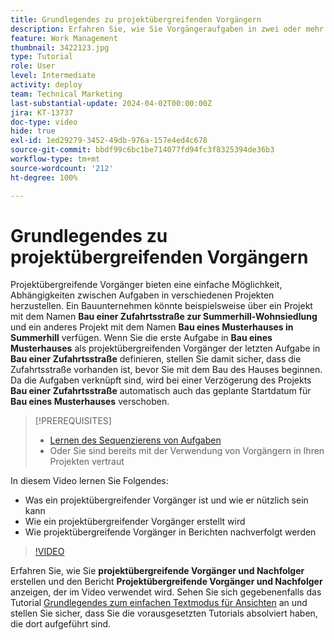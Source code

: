 ```yaml
---
title: Grundlegendes zu projektübergreifenden Vorgängern
description: Erfahren Sie, wie Sie Vorgängeraufgaben in zwei oder mehr Projekten verwenden und nachverfolgen können.
feature: Work Management
thumbnail: 3422123.jpg
type: Tutorial
role: User
level: Intermediate
activity: deploy
team: Technical Marketing
last-substantial-update: 2024-04-02T00:00:00Z
jira: KT-13737
doc-type: video
hide: true
exl-id: 1ed29279-3452-49db-976a-157e4ed4c678
source-git-commit: bbdf99c6bc1be714077fd94fc3f8325394de36b3
workflow-type: tm+mt
source-wordcount: '212'
ht-degree: 100%

---
```


# Grundlegendes zu projektübergreifenden Vorgängern

Projektübergreifende Vorgänger bieten eine einfache Möglichkeit, Abhängigkeiten zwischen Aufgaben in verschiedenen Projekten herzustellen. Ein Bauunternehmen könnte beispielsweise über ein Projekt mit dem Namen **Bau einer Zufahrtsstraße zur Summerhill-Wohnsiedlung** und ein anderes Projekt mit dem Namen **Bau eines Musterhauses in Summerhill** verfügen. Wenn Sie die erste Aufgabe in **Bau eines Musterhauses** als projektübergreifenden Vorgänger der letzten Aufgabe in **Bau einer Zufahrtsstraße** definieren, stellen Sie damit sicher, dass die Zufahrtsstraße vorhanden ist, bevor Sie mit dem Bau des Hauses beginnen. Da die Aufgaben verknüpft sind, wird bei einer Verzögerung des Projekts **Bau einer Zufahrtsstraße** automatisch auch das geplante Startdatum für **Bau eines Musterhauses** verschoben.

>[!PREREQUISITES]
>
>* [Lernen des Sequenzierens von Aufgaben](https://experienceleague.adobe.com/docs/workfront-learn/tutorials-workfront/manage-work/tasks/learn-to-sequence-tasks.html?lang=de)
>* Oder Sie sind bereits mit der Verwendung von Vorgängern in Ihren Projekten vertraut


In diesem Video lernen Sie Folgendes:

* Was ein projektübergreifender Vorgänger ist und wie er nützlich sein kann
* Wie ein projektübergreifender Vorgänger erstellt wird
* Wie projektübergreifende Vorgänger in Berichten nachverfolgt werden

>[!VIDEO](https://video.tv.adobe.com/v/3422835/?quality=12&learn=on&enablevpops=1&captions=ger)

Erfahren Sie, wie Sie **projektübergreifende Vorgänger und Nachfolger** erstellen und den Bericht **Projektübergreifende Vorgänger und Nachfolger** anzeigen, der im Video verwendet wird. Sehen Sie sich gegebenenfalls das Tutorial [Grundlegendes zum einfachen Textmodus für Ansichten](https://experienceleague.adobe.com/docs/workfront-learn/tutorials-workfront/reporting/intermediate-reporting/basic-text-mode-for-views.html?lang=de) an und stellen Sie sicher, dass Sie die vorausgesetzten Tutorials absolviert haben, die dort aufgeführt sind.
